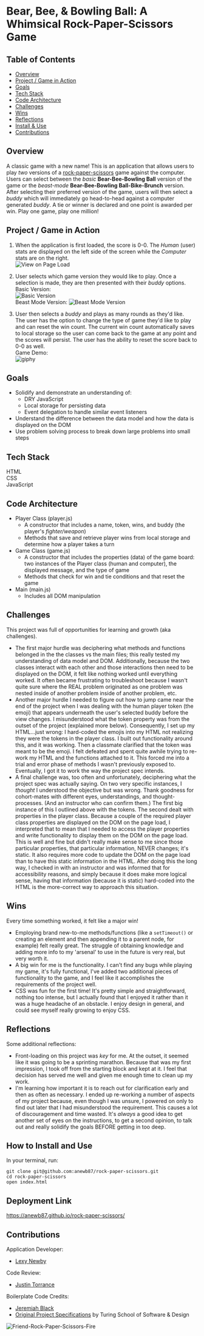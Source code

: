 # Bear, Bee, & Bowling Ball: A Whimsical Rock-Paper-Scissors Game

## Table of Contents   
  - [Overview](#overview)
  - [Project / Game in Action](#project-/-game-in-action)
  - [Goals](#goals)
  - [Tech Stack](#tech-stack)
  - [Code Architecture](#code-architecture)
  - [Challenges](#challenges)
  - [Wins](#wins)
  - [Reflections](#reflections)
  - [Install & Use](#install-&-use)
  - [Contributions](#contributions)

## Overview  
A classic game with a new name! This is an application that allows users to play *two* versions of a [rock-paper-scissors](https://en.wikipedia.org/wiki/Rock_paper_scissors) game against the computer. Users can select between the *basic* **Bear-Bee-Bowling Ball** version of the game or the *beast-mode* **Bear-Bee-Bowling Ball-Bike-Brunch** version.
After selecting their preferred version of the game, users will then select a *buddy* which will immediately go head-to-head against a computer generated *buddy*. A tie or winner is declared and one point is awarded per win. Play one game, play one million!
<!-- [Play here!]() Deployment link in parenthesis    -->

## Project / Game in Action  
1. When the application is first loaded, the score is 0-0. The *Human* (user) stats are displayed on the left side of the screen while the *Computer* stats are on the right.  
![View on Page Load](assets/view-on-page-load.png)  

2. User selects which game version they would like to play. Once a selection is made, they are then presented with their *buddy* options.  
Basic Version:  
![Basic Version](assets/basic-version.png)  
Beast Mode Version:
![Beast Mode Version](assets/beast-mode-version.png)

3. User then selects a *buddy* and plays as many rounds as they'd like.  
The user has the option to change the type of game they'd like to play and can reset the win count. The current win count automatically saves to local storage so the user can come back to the game at any point and the scores will persist. The user has the ability to reset the score back to 0-0 as well.  
Game Demo:  
![giphy](https://media.giphy.com/media/5z0hjDPSFPOVdjr8pF/giphy.gif)

## Goals  
- Solidify and demonstrate an understanding of:
  - DRY JavaScript
  - Local storage for persisting data
  - Event delegation to handle similar event listeners
- Understand the difference between the data model and how the data is displayed on the DOM
- Use problem solving process to break down large problems into small steps

## Tech Stack  
HTML  
CSS  
JavaScript  

## Code Architecture  
- Player Class (player.js)  
  - A constructor that includes a name, token, wins, and buddy (the player's *fighter/weapon*)  
  - Methods that save and retrieve player wins from local storage and determine how a player takes a turn
- Game Class (game.js)  
  - A constructor that includes the properties (data) of the game board: two instances of the Player class (human and computer), the displayed message, and the type of game  
  - Methods that check for win and tie conditions and that reset the game  
- Main (main.js)  
  - Includes all DOM manipulation

## Challenges  
This project was full of opportunities for learning and growth (aka challenges).  
- The first major hurdle was deciphering what methods and functions belonged in the the classes vs the main files; this really tested my understanding of data model and DOM. Additionally, because the two classes interact with each other and those interactions then need to be displayed on the DOM, it felt like nothing worked until everything worked. It often became frustrating to troubleshoot because I wasn't quite sure where the REAL problem originated as one problem was nested inside of another problem inside of another problem, etc.  
- Another major hurdle I needed to figure out how to jump came near the end of the project when I was dealing with the human player token (the emoji) that appears underneath the user's selected buddy before the view changes. I misunderstood what the token property was from the outset of the project (explained more below). Consequently, I set up my HTML...just wrong: I hard-coded the emojis into my HTML not realizing they were the tokens in the player class. I built out functionality around this, and it was working. Then a classmate clarified that the token was meant to be the emoji. I felt defeated and spent quite awhile trying to re-work my HTML and the functions attached to it. This forced me into a trial and error phase of methods I wasn't previously exposed to. Eventually, I got it to work the way the project spec intends.  
- A final challenge was, too often and unfortunately, deciphering what the project spec was actually saying. On two very specific instances, I *thought* I understood the objective but was wrong. Thank goodness for cohort-mates with different eyes, understandings, and thought-processes. (And an instructor who can confirm them.)   The first big instance of this I outlined above with the tokens. The second dealt with properties in the player class. Because a couple of the required player class properties are displayed on the DOM on the page load, I interpreted that to mean that I needed to access the player properties and write functionality to display them on the DOM on the page load. This is well and fine but didn't really make sense to me since those particular properties, that particular information, NEVER changes; it's static. It also requires more code to update the DOM on the page load than to have this static information in the HTML. After doing this the long way, I checked in with an instructor and was informed that for accessibility reasons, and simply because it does make more logical sense, having that information (because it is static) hard-coded into the HTML is the more-correct way to approach this situation.


## Wins  
Every time something worked, it felt like a major win!  
- Employing brand new-to-me methods/functions (like a `setTimeout()` or creating an element and then appending it to a parent node, for example) felt really great. The struggle of obtaining knowledge and adding more info to my 'arsenal' to use in the future is very real, but very worth it.  
- A big win for me is the functionality. I can't find any bugs while playing my game, it's fully functional, I've added two additional pieces of functionality to the game, and I feel like it accomplishes the requirements of the project well.  
- CSS was fun for the first time! It's pretty simple and straightforward, nothing too intense, but I actually found that I enjoyed it rather than it was a huge headache of an obstacle. I enjoy design in general, and could see myself really growing to enjoy CSS.  

## Reflections  
Some additional reflections:  
- Front-loading on this project was *key* for me. At the outset, it seemed like it was going to be a sprinting marathon. Because that was my first impression, I took off from the starting block and kept at it. I feel that decision has served me well and given me enough time to clean up my work.  
- I'm learning how important it is to reach out for clarification early and then as often as necessary. I ended up re-working a number of aspects of my project because, even though I was unsure, I powered on only to find out later that I had misunderstood the requirement. This causes a lot of discouragement and time wasted. It's *always* a good idea to get another set of eyes on the instructions, to get a second opinion, to talk out and really solidify the goals BEFORE getting in too deep.

## How to Install and Use   
In your terminal, run:
```   
git clone git@github.com:anewb87/rock-paper-scissors.git
cd rock-paper-scissors    
open index.html      
```

## Deployment Link
https://anewb87.github.io/rock-paper-scissors/

## Contributions
Application Developer:      
- [Lexy Newby](https://github.com/anewb87)

Code Review:
- [Justin Torrance](https://github.com/JustinTorrance)

Boilerplate Code Credits:     
- [Jeremiah Black](https://github.com/jeremiahblackol)     
- [Original Project Specifications](https://frontend.turing.edu/projects/module-1/rock-paper-scissors-solo.html) by Turing School of Software & Design     

![Friend-Rock-Paper-Scissors-Fire](https://c.tenor.com/3ZC1sfm5Ko0AAAAC/friends-rock-paper-scissors.gif)
